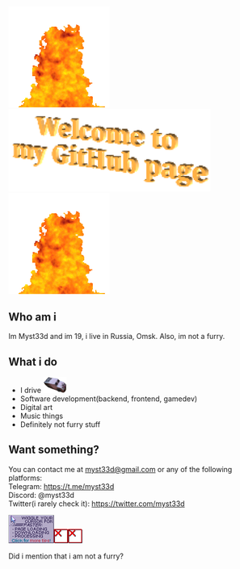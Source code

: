<img width="200px" src="fire.gif"><img width="400px" src="welcome.png"><img width="200px" src="fire.gif">
## Who am i
Im Myst33d and im 19, i live in Russia, Omsk. Also, im not a furry.

## What i do
* I drive <img src="ryan.png" height="32px">
* Software development(backend, frontend, gamedev)
* Digital art
* Music things
* Definitely not furry stuff

## Want something?
You can contact me at myst33d@gmail.com or any of the following platforms:  
Telegram: https://t.me/myst33d  
Discord: @myst33d  
Twitter(i rarely check it): https://twitter.com/myst33d

<img src="ghgwiggle.gif"><img src="000.png"><img src="000.png">

Did i mention that i am not a furry?
